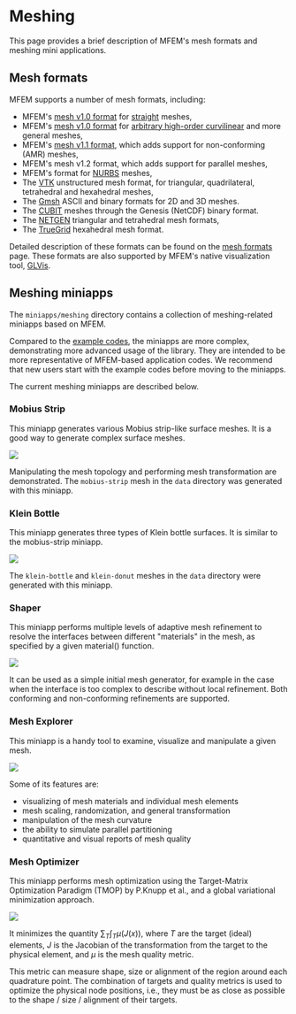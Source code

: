 # Meshing

This page provides a brief description of MFEM's mesh formats and meshing mini applications.

## Mesh formats

MFEM supports a number of mesh formats, including:

  - MFEM's [mesh v1.0 format](mesh-formats.md#mfem-mesh-v10) for [straight](mesh-formats.md#straight-meshes) meshes,
  - MFEM's [mesh v1.0 format](mesh-formats.md#curvilinear-and-more-general-meshes) for [arbitrary high-order curvilinear](mesh-format-v1.x.md) and more general meshes,
  - MFEM's [mesh v1.1 format](mesh-formats.md#mfem-mesh-v11), which adds support for non-conforming (AMR) meshes,
  - MFEM's mesh v1.2 format, which adds support for parallel meshes,
  - MFEM's format for [NURBS](mesh-formats.md#nurbs-meshes) meshes,
  - The [VTK](mesh-formats.md#curvilinear-vtk-meshes) unstructured mesh format, for triangular, quadrilateral, tetrahedral and hexahedral meshes,
  - The [Gmsh](http://gmsh.info/) ASCII and binary formats for 2D and 3D meshes.
  - The [CUBIT](https://cubit.sandia.gov/) meshes through the Genesis (NetCDF) binary format.
  - The [NETGEN](http://sourceforge.net/projects/netgen-mesher/) triangular and tetrahedral mesh formats,
  - The [TrueGrid](http://www.truegrid.com/) hexahedral mesh format.

Detailed description of these formats can be found on the [mesh formats](mesh-formats.md) page. These formats are also supported by MFEM's native visualization tool, [GLVis](http://glvis.org/).


## Meshing miniapps

The `miniapps/meshing` directory contains a collection of meshing-related miniapps based on MFEM.

Compared to the [example codes](examples.md), the miniapps are more complex,
demonstrating more advanced usage of the library. They are intended to be more
representative of MFEM-based application codes. We recommend that new users
start with the example codes before moving to the miniapps.

The current meshing miniapps are described below.

### Mobius Strip

This miniapp generates various Mobius strip-like surface meshes. It is a good
way to generate complex surface meshes.

![](img/examples/mobius-strip.png)

Manipulating the mesh topology and
performing mesh transformation are demonstrated. The `mobius-strip` mesh in the
`data` directory was generated with this miniapp.

### Klein Bottle

This miniapp generates three types of Klein bottle surfaces. It is similar to
the mobius-strip miniapp.

![](img/examples/klein-bottle.png)

The `klein-bottle` and `klein-donut` meshes in the
`data` directory were generated with this miniapp.

### Shaper

This miniapp performs multiple levels of adaptive mesh refinement to resolve the
interfaces between different "materials" in the mesh, as specified by a given
material() function.

![](img/examples/shaper.png)

It can be used as a simple initial mesh generator, for example in the case when
the interface is too complex to describe without local refinement. Both
conforming and non-conforming refinements are supported.

### Mesh Explorer

This miniapp is a handy tool to examine, visualize and manipulate a given
mesh.

![](img/examples/mesh-explorer.png)

Some of its features are:

- visualizing of mesh materials and individual mesh elements
- mesh scaling, randomization, and general transformation
- manipulation of the mesh curvature
- the ability to simulate parallel partitioning
- quantitative and visual reports of mesh quality

### Mesh Optimizer

This miniapp performs mesh optimization using the Target-Matrix Optimization
Paradigm (TMOP) by P.Knupp et al., and a global variational minimization
approach.

![](img/examples/mesh-optimizer.png)

It minimizes the quantity $\sum_T \int_T \mu(J(x))$, where $T$ are the target
(ideal) elements, $J$ is the Jacobian of the transformation from the target
to the physical element, and $\mu$ is the mesh quality metric.

This metric can measure shape, size or alignment of the region around each
quadrature point. The combination of targets and quality metrics is used to
optimize the physical node positions, i.e., they must be as close as possible to
the shape / size / alignment of their targets.


<script type="text/x-mathjax-config">MathJax.Hub.Config({TeX: {equationNumbers: {autoNumber: "all"}}, tex2jax: {inlineMath: [['$','$']]}});</script>
<script type="text/javascript" src="https://cdnjs.cloudflare.com/ajax/libs/mathjax/2.7.2/MathJax.js?config=TeX-AMS_HTML"></script>
